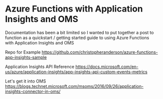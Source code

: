 # Azure Functions with Application Insights and OMS

Documentation has been a bit limited so I wanted to put together a post to function as a quickstart / getting started guide to using Azure Functions with Application Insights and OMS



Repo for Example
https://github.com/christopheranderson/azure-functions-app-insights-sample

Application Insights API Reference
https://docs.microsoft.com/en-us/azure/application-insights/app-insights-api-custom-events-metrics

Let's get it into OMS
https://blogs.technet.microsoft.com/msoms/2016/09/26/application-insights-connector-in-oms/
